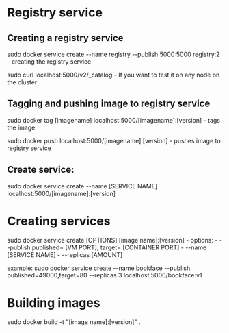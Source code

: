 # Registry service
## Creating a registry service
sudo docker service create --name registry --publish 5000:5000 registry:2
    - creating the registry service
    
sudo curl localhost:5000/v2/_catalog 
    - If you want to test it on any node on the cluster
    
## Tagging and pushing image to registry service
sudo docker tag [imagename] localhost:5000/[imagename]:[version]
    - tags the image
    
sudo docker push localhost:5000/[imagename]:[version]
    - pushes image to registry service
    
## Create service:
sudo docker service create --name [SERVICE NAME] localhost:5000/[imagename]:[version]

# Creating services
sudo docker service create [OPTIONS] [image name]:[version]
    - options:
        - --publish published= [VM PORT], target= [CONTAINER PORT]
        - --name [SERVICE NAME]
        - --replicas [AMOUNT]
    
example: sudo docker service create --name bookface --publish published=49000,target=80 --replicas 3 localhost:5000/bookface:v1

# Building images
sudo docker build -t "[image name]:[version]" .

